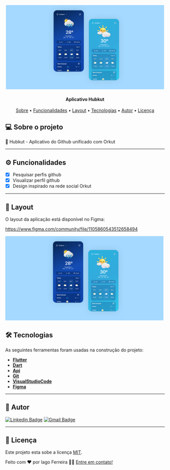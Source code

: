 
<p align="center">
    <img src="https://github.com/IagoAntunes/weather/blob/master/assets/Cover.png" alt="Logo" width="500">
</p>

<h4 align="center"> 
	Aplicativo Hubkut
</h4>

<p align="center">
 <a href="#-sobre-o-projeto">Sobre</a> •
 <a href="#-funcionalidades">Funcionalidades</a> •
 <a href="#-layout">Layout</a> • 
 <a href="#-tecnologias">Tecnologias</a> • 
 <a href="#-autor">Autor</a> • 
 <a href="#user-content--licença">Licença</a>
</p>


## 💻 Sobre o projeto

:iphone: Hubkut  - Aplicativo do Github unificado com Orkut

---

## ⚙️ Funcionalidades

- [x] Pesquisar perfis github
- [x] Visualizar perfil github
- [x] Design inspirado na rede social Orkut

---

## 🎨 Layout

O layout da aplicação está disponível no Figma:

https://www.figma.com/community/file/1105860543512658494

<a>
  <img src="https://github.com/IagoAntunes/weather/blob/master/assets/Cover.png" alt="Logo" width="500">
</a>

## 🛠 Tecnologias

As seguintes ferramentas foram usadas na construção do projeto:

-   **[Flutter](https://flutter.dev/)**
-   **[Dart](https://dart.dev/)**
-   **[Api](https://docs.github.com/pt/rest)**
-   **[Git](https://git-scm.com/)**
-   **[VisualStudioCode](https://code.visualstudio.com/)**
-   **[Figma](https://www.figma.com/)**

---
## 🦸 Autor

[![Linkedin Badge](https://img.shields.io/badge/-IagoFerreira-blue?style=flat-square&logo=Linkedin&logoColor=white&link=https://www.linkedin.com/in/iagoaferreira/)](https://www.linkedin.com/in/iagoaferreira/) [![Gmail Badge](https://img.shields.io/badge/-iagoantunes.f@gmail.com-c14438?style=flat-square&logo=Gmail&logoColor=white&link=mailto:iagoantunes.f@gmail.com)](mailto:iagoantunes.f@gmail.com)

---

## 📝 Licença

Este projeto esta sobe a licença [MIT](./LICENSE).

Feito com ❤️ por Iago Ferreira 👋🏽 [Entre em contato!](https://www.linkedin.com/in/iagoaferreira/)
